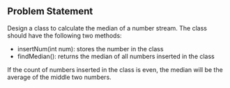 ## Problem Statement
Design a class to calculate the median of a number stream. The class should have the following two methods:
- insertNum(int num): stores the number in the class
- findMedian(): returns the median of all numbers inserted in the class

If the count of numbers inserted in the class is even, the median will be the average of the middle two numbers.
